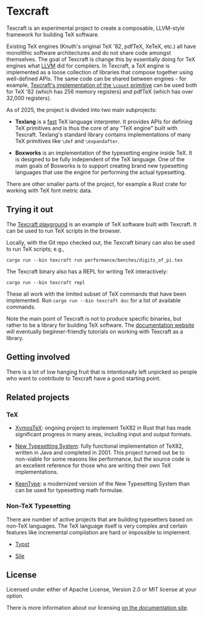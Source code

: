 # Texcraft

Texcraft is an experimental project to create a composable, LLVM-style framework for building TeX software.

Existing TeX engines (Knuth's original TeX '82, pdfTeX, XeTeX, etc.)
    all have monolithic software architectures and do not share code amongst themselves.
The goal of Texcraft is change this by essentially doing for TeX engines what
    [LLVM](https://en.wikipedia.org/wiki/LLVM) did for compilers.
In Texcraft, a TeX engine is implemented as a loose collection of libraries that compose together
    using well-defined APIs.
The same code can be shared between engines - for example, 
[Texcraft's implementation of the `\count`
    primitive](https://github.com/jamespfennell/texcraft/blob/main/crates/texlang-stdlib/src/registers.rs)
    can be used both for TeX '82 (which has 256 memory registers) and pdfTeX (which has over 32,000 registers).

As of 2025, the project is divided into two main subprojects:

- **Texlang** is a [fast](https://github.com/jamespfennell/texcraft/tree/main/performance)
    TeX language interpreter.
    It provides APIs for defining TeX primitives
    and is thus the core of any "TeX engine" built with Texcraft.
    Texlang's standard library contains
    implementations of many TeX primitives like `\def` and `\expandafter`.

- **Boxworks** is an implementation of the typesetting engine inside TeX.
    It is designed to be fully independent of the TeX language.
    One of the main goals of Boxworks is to support creating brand new typesetting
    languages that use the engine for performing the actual typesetting.

There are other smaller parts of the project, for example
    a Rust crate for working with TeX font metric data.

## Trying it out

The [Texcraft playground](https://play.texcraft.dev) is an example of TeX software
    built with Texcraft.
It can be used to run TeX scripts in the browser.

Locally, with the Git repo checked out,
    the Texcraft binary can also be used to run TeX scripts; e.g.,

```
cargo run --bin texcraft run performance/benches/digits_of_pi.tex
```

The Texcraft binary also has a REPL for writing TeX interactively:
```
cargo run --bin texcraft repl
```

These all work with the limited subset of TeX commands that have been implemented.
Run `cargo run --bin texcraft doc` for a list of available commands.

Note the main point of Texcraft is not to produce specific binaries, but rather to be 
    a library for building TeX software.
The [documentation website](https://texcraft.dev) will eventually beginner-friendly tutorials on 
    working with Texcraft as a library.

## Getting involved

There is a lot of low hanging fruit that is intentionally left unpicked so
    people who want to contribute to Texcraft have a good starting point.

## Related projects

### TeX

- [XymosTeX](https://github.com/xymostech/XymosTeX): ongoing project to implement TeX82 in Rust that has made
    significant progress in many areas, including input and output formats.

- [New Typesetting System](https://github.com/jamespfennell/new-typesetting-system):
    fully functional implementation of TeX82, written in Java and completed in 2001.
    This project turned out be to non-viable for some reasons like performance, but the source code is an excellent
    reference for those who are writing their own TeX implementations.
    
- [KeenType](https://github.com/DaveJarvis/KeenType):
    a modernized version of the New Typesetting System
    than can be used for typesetting math formulae.

### Non-TeX Typesetting

There are number of active projects that are building typesetters
    based on non-TeX languages.
The TeX language itself is very complex and certain features like
    incremental compilation are hard or impossible to implement.

- [Typst](https://github.com/typst/typst)

- [Sile](https://github.com/sile-typesetter/sile)

## License

Licensed under either of Apache License, Version 2.0 or MIT license at your option.

There is more information about our licensing [on the documentation site](https://texcraft.dev/license.html).
